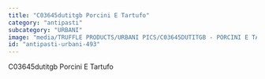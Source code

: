 ```yaml
---
title: "C03645dutitgb Porcini E Tartufo"
category: "antipasti"
subcategory: "URBANI"
image: "media/TRUFFLE PRODUCTS/URBANI PICS/C03645DUTITGB - PORCINI E TARTUFO.jpg"
id: "antipasti-urbani-493"
---
```


C03645dutitgb Porcini E Tartufo
